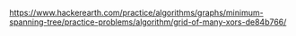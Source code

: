 https://www.hackerearth.com/practice/algorithms/graphs/minimum-spanning-tree/practice-problems/algorithm/grid-of-many-xors-de84b766/
